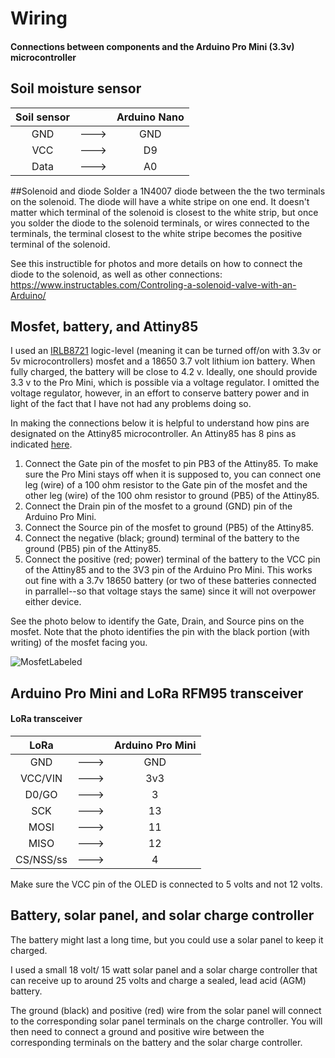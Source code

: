 # Wiring  
#### Connections between components and the Arduino Pro Mini (3.3v) microcontroller

## Soil moisture sensor
| Soil sensor    |      |  Arduino Nano   |
| :---:          |:---: |  :---:          |
| GND            | ---> |  GND            |
| VCC            | ---> |  D9             |
| Data           | ---> |  A0             |

##Solenoid and diode
Solder a 1N4007 diode between the the two terminals on the solenoid. The diode will have a white stripe on one end. It doesn't matter which terminal of the solenoid is closest to the white strip, but once you solder the diode to the solenoid terminals, or wires connected to the terminals, the terminal closest to the white stripe becomes the positive terminal of the solenoid. 

See this instructible for photos and more details on how to connect the diode to the solenoid, as well as other connections: https://www.instructables.com/Controling-a-solenoid-valve-with-an-Arduino/

## Mosfet, battery, and Attiny85
I used an [IRLB8721](https://www.digikey.com/en/products/detail/infineon-technologies/IRLB8721PBF/2127670) logic-level (meaning it can be turned off/on with 3.3v or 5v microcontrollers) mosfet and a 18650 3.7 volt lithium ion battery. When fully charged, the battery will be close to 4.2 v. Ideally, one should provide 3.3 v to the Pro Mini, which is possible via a voltage regulator. I omitted the voltage regulator, however, in an effort to conserve battery power and in light of the fact that I have not had any problems doing so.

In making the connections below it is helpful to understand how pins are designated on the Attiny85 microcontroller. An Attiny85 has 8 pins as indicated [here](https://solderingmind.com/attiny85-microcontroller-working-pin-out-and-programming).

1. Connect the Gate pin of the mosfet to pin PB3 of the Attiny85. To make sure the Pro Mini stays off when it is supposed to, you can connect one leg (wire) of a 100 ohm resistor to the Gate pin of the mosfet and the other leg (wire) of the 100 ohm resistor to ground (PB5) of the Attiny85. 
2. Connect the Drain pin of the mosfet to a ground (GND) pin of the Arduino Pro Mini.
3. Connect the Source pin of the mosfet to ground (PB5) of the Attiny85.
4. Connect the negative (black; ground) terminal of the battery to the ground (PB5) pin of the Attiny85.
5. Connect the positive (red; power) terminal of the battery to the VCC pin of the Attiny85 and to the 3V3 pin of the Arduino Pro Mini. This works out fine with a 3.7v 18650 battery (or two of these batteries connected in parrallel--so that voltage stays the same) since it will not overpower either device.

See the photo below to identify the Gate, Drain, and Source pins on the mosfet. Note that the photo identifies the pin with the black portion (with writing) of the mosfet facing you.

![MosfetLabeled](https://github.com/user-attachments/assets/84e01369-fc0b-42bd-acd3-579d18a86e7e)

## Arduino Pro Mini and LoRa RFM95 transceiver

#### LoRa transceiver
| LoRa           |       | Arduino Pro Mini  |
| :---:          | :---: | :---:             |
| GND            |  ---> | GND               |
| VCC/VIN        |  ---> | 3v3               |
| D0/GO          |  ---> | 3                 |
| SCK            |  ---> | 13                |
| MOSI           |  ---> | 11                |
| MISO           |  ---> | 12                |
| CS/NSS/ss      |  ---> | 4                 |         

Make sure the VCC pin of the OLED is connected to 5 volts and not 12 volts.

## Battery, solar panel, and solar charge controller
The battery might last a long time, but you could use a solar panel to keep it charged. 

I used a small 18 volt/ 15 watt solar panel and a solar charge controller that can receive up to around 25 volts and charge a sealed, lead acid (AGM) battery.

The ground (black) and positive (red) wire from the solar panel will connect to the corresponding solar panel terminals on the charge controller. You will then need to  connect a ground and positive wire between the corresponding terminals on the battery and the solar charge controller. 


